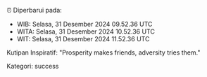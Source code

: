 ⏰ Diperbarui pada:
- WIB: Selasa, 31 Desember 2024 09.52.36 UTC
- WITA: Selasa, 31 Desember 2024 10.52.36 UTC
- WIT: Selasa, 31 Desember 2024 11.52.36 UTC

Kutipan Inspiratif:
"Prosperity makes friends, adversity tries them."


Kategori: success

